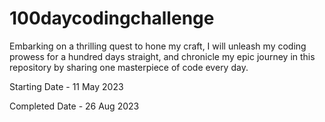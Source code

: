 # 100daycodingchallenge
Embarking on a thrilling quest to hone my craft, I will unleash my coding prowess for a hundred days straight, and chronicle my epic journey in this repository by sharing one masterpiece of code every day.

Starting Date - 11 May 2023

Completed Date - 26 Aug 2023

